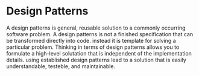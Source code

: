 # Design Patterns
A design patterns is general, reusable solution to a commonly occurring software problem.  A design patterns is not a finished specification that can be transformed directly into code. instead it is template for solving a particular problem.  Thinking in terms of design patterns allows you to formulate a high-level solutation that is independent of the implementation details.  using established design patterns lead to a solution that is easily understandable, testeble, and maintainable.
